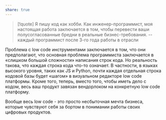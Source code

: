 ```yaml
---
share: true
---
```


>[!quote]
>Я пишу код как хобби. Как инженер-программист, моя настоящая работа заключается в том, чтобы перевести ваши полусогласованные бредни в реальные бизнес-требования.
>\-- каждый программист после 3-го года работы в отрасли

Проблема с low code инструментами заключается в том, что они предполагают, что основная проблема программиста заключается в «слишком большой сложности» написания строк кода. Но реальность такова, что каждая строка кода что-то означает. В частности, в языках высокого уровня, таких как JS и Python, почти каждая отдельная строка кодовой базы будет «шагом» в визуальном редакторе low code платформы.
Кроме того, теперь, вместо того, чтобы иметь дело с кодом, весь ваш продукт завязан вендорлоком на конкретную low code платформу.

Вообще весь low code - это просто несбыточная мечта бизнеса, которые чувствуют себя за бортом в понимании работы своих цифровых продуктов.
